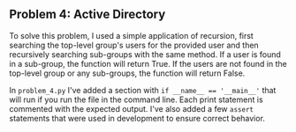 ## Problem 4: Active Directory

To solve this problem, I used a simple application of recursion, first searching the top-level group's users for the provided user and then recursively searching sub-groups with the same method. If a user is found in a sub-group, the function will return True. If the users are not found in the top-level group or any sub-groups, the function will return False.

In `problem_4.py` I've added a section with `if __name__ == '__main__'` that will run if you run the file in the command line. Each print statement is commented with the expected output. I've also added a few `assert` statements that were used in development to ensure correct behavior.